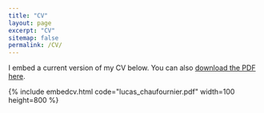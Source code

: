 ```yaml
---
title: "CV"
layout: page
excerpt: "CV"
sitemap: false
permalink: /CV/
---
```


<!---
To get this link, upload to dropbox and then open the file on the dropbox website. Click sharing and then generate the link. Use that link below. Make sure that the link is of the form: https://www.dropbox.com/s/ALPHANUMERICSTRING/fname.pdf
-->
I embed a current version of my CV below. You can also [download the PDF here](https://www.dropbox.com/s/6jnd9mrmqm6rqng/GuanjingHu_CV.pdf?dl=0).

{% include embedcv.html code="lucas_chaufournier.pdf" width=100 height=800 %}

